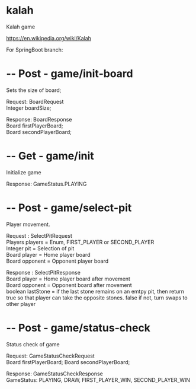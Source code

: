 # kalah
Kalah game 

https://en.wikipedia.org/wiki/Kalah

For SpringBoot branch: 

# -- Post - game/init-board
Sets the size of board;

Request: BoardRequest </br>
Integer boardSize;

Response: BoardResponse </br>
Board firstPlayerBoard; </br>
Board secondPlayerBoard;

# -- Get - game/init
Initialize game

Response:
GameStatus.PLAYING

# -- Post - game/select-pit
Player movement. 

Request : SelectPitRequest </br>
Players players = Enum, FIRST_PLAYER or SECOND_PLAYER </br>
Integer pit = Selection of pit </br>
Board player = Home player board </br>
Board opponent = Opponent player board </br>


Response : SelectPitResponse </br>
Board player = Home player board after movement </br>
Board opponent = Opponent board after movement </br>
boolean lastStone = if the last stone remains on an emtpy pit, then return true so that player can take the opposite      stones. false if not, turn swaps to other player

# -- Post - game/status-check
Status check of game

Request: GameStatusCheckRequest </br>
Board firstPlayerBoard;
Board secondPlayerBoard;

Response: GameStatusCheckResponse </br>
GameStatus: PLAYING, DRAW, FIRST_PLAYER_WIN, SECOND_PLAYER_WIN
